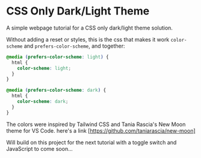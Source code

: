 # CSS Only Dark/Light Theme

A simple webpage tutorial for a CSS only dark/light theme solution.

Without adding a reset or styles, this is the css that makes it work `color-scheme` and `prefers-color-scheme`, and together:

```css
@media (prefers-color-scheme: light) {
  html {
    color-scheme: light;
  }
}

@media (prefers-color-scheme: dark) {
  html {
    color-scheme: dark;
  }
}
```

The colors were inspired by Tailwind CSS and Tania Rascia's New Moon theme for VS Code.
here's a link [https://github.com/taniarascia/new-moon]

Will build on this project for the next tutorial with a toggle switch and JavaScript to come soon...
